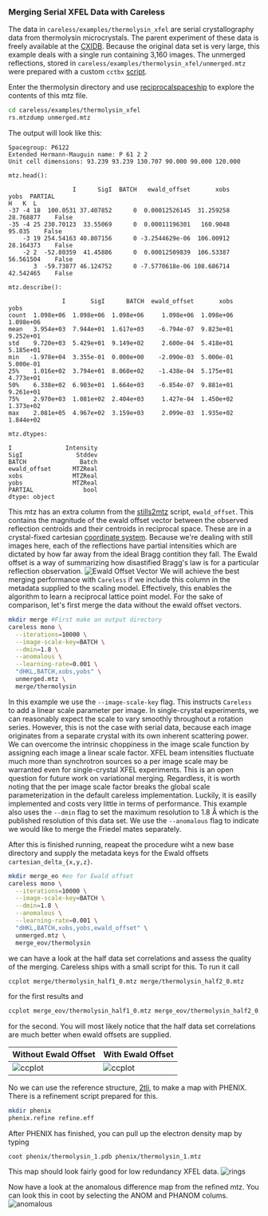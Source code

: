 ### Merging Serial XFEL Data with Careless

The data in `careless/examples/thermolysin_xfel` are serial crystallography data from thermolysin microcrystals. 
The parent experiment of these data is freely available at the [CXIDB](https://cxidb.org/id-81.html). 
Because the original data set is very large, this example deals with a single run containing 3,160 images.
The unmerged reflections, stored in `careless/examples/thermolysin_xfel/unmerged.mtz` were prepared with a custom `cctbx` [script](../scripts/stills2mtz). 


Enter the thermolysin directory and use [reciprocalspaceship](https://github.com/hekstra-lab/reciprocalspaceship) to explore the contents of this mtz file. 

```bash
cd careless/examples/thermolysin_xfel
rs.mtzdump unmerged.mtz
```
The output will look like this:
```
Spacegroup: P6122                                                                 
Extended Hermann-Mauguin name: P 61 2 2                                           
Unit cell dimensions: 93.239 93.239 130.707 90.000 90.000 120.000                 
                                                                                  
mtz.head():                                                                       
                                                                                  
                  I      SigI  BATCH   ewald_offset       xobs      yobs  PARTIAL 
H   K  L                                                                          
-37 -4 18  100.0531 37.407852      0  0.00012526145  31.259258 28.768877    False 
-35 -4 25 230.70123  33.55069      0  0.00011196301   160.9048    95.035    False 
    -3 19 254.54163 40.807156      0 -3.2544629e-06  106.00912 28.164373    False 
    -2 2  -52.80359  41.45886      0  0.00012509839  106.53387 56.561504    False 
       3  -59.73877 46.124752      0 -7.5770618e-06 108.686714 42.542465    False 
                                                                                  
mtz.describe():                                                                   
                                                                                  
               I       SigI      BATCH  ewald_offset       xobs       yobs        
count  1.098e+06  1.098e+06  1.098e+06     1.098e+06  1.098e+06  1.098e+06        
mean   3.954e+03  7.944e+01  1.617e+03    -6.794e-07  9.823e+01  9.252e+01        
std    9.720e+03  5.429e+01  9.149e+02     2.600e-04  5.418e+01  5.185e+01        
min   -1.978e+04  3.355e-01  0.000e+00    -2.090e-03  5.000e-01  5.000e-01        
25%    1.016e+02  3.794e+01  8.060e+02    -1.438e-04  5.175e+01  4.773e+01        
50%    6.338e+02  6.903e+01  1.664e+03    -6.854e-07  9.881e+01  9.261e+01        
75%    2.970e+03  1.081e+02  2.404e+03     1.427e-04  1.450e+02  1.373e+02        
max    2.081e+05  4.967e+02  3.159e+03     2.099e-03  1.935e+02  1.844e+02        
                                                                                  
mtz.dtypes:                                                                       
                                                                                  
I               Intensity                                                         
SigI               Stddev                                                         
BATCH               Batch                                                         
ewald_offset      MTZReal                                                         
xobs              MTZReal                                                         
yobs              MTZReal                                                         
PARTIAL              bool                                                         
dtype: object                                                                     
```

This mtz has an extra column from the [stills2mtz](../scripts/stills2mtz) script, `ewald_offset`. 
This contains the magnitude of the ewald offset vector between the observed reflection centroids and their centroids in reciprocal space. 
These are in a crystal-fixed cartesian [coordinate system](https://dials.github.io/documentation/conventions.html). 
Because we're dealing with still images here, each of the reflections have partial intensities which are dictated by how far away from the ideal Bragg contition they fall. 
The Ewald offset is a way of summarizing how disastified Bragg's law is for a particular reflection observation.
![Ewald Offset Vector](images/eov_fig.png)
We will achieve the best merging performance with `Careless` if we include this column in the metadata supplied to the scaling model. 
Effectively, this enables the algorithm to learn a reciprocal lattice point model. 
For the sake of comparison, let's first merge the data without the ewald offset vectors. 


```bash
mkdir merge #First make an output directory
careless mono \
  --iterations=10000 \
  --image-scale-key=BATCH \
  --dmin=1.8 \
  --anomalous \
  --learning-rate=0.001 \
  "dHKL,BATCH,xobs,yobs" \
  unmerged.mtz \
  merge/thermolysin
```

In this example we use the `--image-scale-key` flag. 
This instructs `Careless` to add a linear scale parameter per image.
In single-crystal experiments, we can reasonably expect the scale to vary smoothly throughout a rotation series. 
However, this is not the case with serial data, because each image originates from a separate crystal with its own inherent scattering power.
We can overcome the intrinsic choppiness in the image scale function by assigning each image a linear scale factor. 
XFEL beam intensities fluctuate much more than synchrotron sources so a per image scale may be warranted even for single-crystal XFEL experiments.
This is an open question for future work on variational merging.
Regardless, it is worth noting that the per image scale factor breaks the global scale parameterization in the default careless implementation. 
Luckily, it is easilly implemented and costs very little in terms of performance.
This example also uses the `--dmin` flag to set the maximum resolution to 1.8 Å which is the published resolution of this data set.
We use the `--anomalous` flag to indicate we would like to merge the Friedel mates separately.

After this is finished running, reapeat the procedure wiht a new base directory and supply the metadata keys for the Ewald offsets `cartesian_delta_{x,y,z}`.

```bash
mkdir merge_eo #eo for Ewald offset
careless mono \
  --iterations=10000 \
  --image-scale-key=BATCH \
  --dmin=1.8 \
  --anomalous \
  --learning-rate=0.001 \
  "dHKL,BATCH,xobs,yobs,ewald_offset" \
  unmerged.mtz \
  merge_eov/thermolysin
```


we can have a look at the half data set correlations and assess the quality of the merging. 
Careless ships with a small script for this. To run it call

```bash
ccplot merge/thermolysin_half1_0.mtz merge/thermolysin_half2_0.mtz
```

for the first results and 
```bash
ccplot merge_eov/thermolysin_half1_0.mtz merge_eov/thermolysin_half2_0.mtz
```
for the second. You will most likely notice that the half data set correlations are much better when ewald offsets are supplied. 



| Without Ewald Offset | With Ewald Offset |
|------------------------------|---------------------------|
|![ccplot](images/xfel_ccplot.png) |![ccplot](images/xfel_eov_ccplot.png)  |


No we can use the reference structure, [2tli](https://www.rcsb.org/structure/2TLI), to make a map with PHENIX.
There is a refinement script prepared for this. 

```bash
mkdir phenix
phenix.refine refine.eff
```

After PHENIX has finished, you can pull up the electron density map by typing
```
coot phenix/thermolysin_1.pdb phenix/thermolysin_1.mtz
```
This map should look fairly good for low redundancy XFEL data. 
![rings](images/thermolysin_rings.png)


Now have a look at the anomalous difference map from the refined mtz.
You can look this in coot by selecting the ANOM and PHANOM colums. 
![anomalous](images/thermolysin_anomalous.gif)
